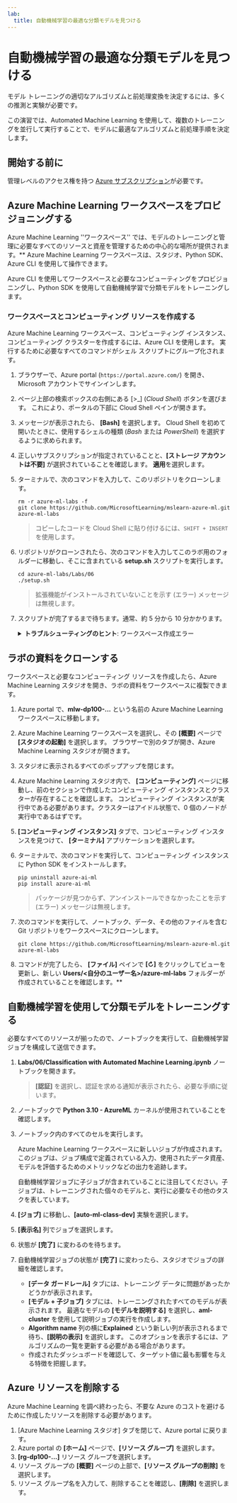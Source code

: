 ```yaml
---
lab:
  title: 自動機械学習の最適な分類モデルを見つける
---
```


# 自動機械学習の最適な分類モデルを見つける

モデル トレーニングの適切なアルゴリズムと前処理変換を決定するには、多くの推測と実験が必要です。

この演習では、Automated Machine Learning を使用して、複数のトレーニングを並行して実行することで、モデルに最適なアルゴリズムと前処理手順を決定します。

## 開始する前に

管理レベルのアクセス権を持つ [Azure サブスクリプション](https://azure.microsoft.com/free?azure-portal=true)が必要です。

## Azure Machine Learning ワークスペースをプロビジョニングする

Azure Machine Learning ''ワークスペース'' では、モデルのトレーニングと管理に必要なすべてのリソースと資産を管理するための中心的な場所が提供されます。** Azure Machine Learning ワークスペースは、スタジオ、Python SDK、Azure CLI を使用して操作できます。

Azure CLI を使用してワークスペースと必要なコンピューティングをプロビジョニングし、Python SDK を使用して自動機械学習で分類モデルをトレーニングします。

### ワークスペースとコンピューティング リソースを作成する

Azure Machine Learning ワークスペース、コンピューティング インスタンス、コンピューティング クラスターを作成するには、Azure CLI を使用します。 実行するために必要なすべてのコマンドがシェル スクリプトにグループ化されます。

1. ブラウザーで、Azure portal (`https://portal.azure.com/`) を開き、Microsoft アカウントでサインインします。
1. ページ上部の検索ボックスの右側にある \[>_] (*Cloud Shell*) ボタンを選びます。 これにより、ポータルの下部に Cloud Shell ペインが開きます。
1. メッセージが表示されたら、 **[Bash]** を選択します。 Cloud Shell を初めて開いたときに、使用するシェルの種類 (*Bash* または *PowerShell*) を選択するように求められます。
1. 正しいサブスクリプションが指定されていることと、**[ストレージ アカウントは不要]** が選択されていることを確認します。 **適用**を選択します。
1. ターミナルで、次のコマンドを入力して、このリポジトリをクローンします。

    ```azurecli
    rm -r azure-ml-labs -f
    git clone https://github.com/MicrosoftLearning/mslearn-azure-ml.git azure-ml-labs
    ```

    > コピーしたコードを Cloud Shell に貼り付けるには、`SHIFT + INSERT` を使用します。

1. リポジトリがクローンされたら、次のコマンドを入力してこのラボ用のフォルダーに移動し、そこに含まれている **setup.sh** スクリプトを実行します。

    ```azurecli
    cd azure-ml-labs/Labs/06
    ./setup.sh
    ```

    > 拡張機能がインストールされていないことを示す (エラー) メッセージは無視します。

1. スクリプトが完了するまで待ちます。通常、約 5 分から 10 分かかります。

    <details>
    <summary><b>トラブルシューティングのヒント</b>: ワークスペース作成エラー</summary><br>
    <p>CLI を使用してセットアップ スクリプトを実行するときにエラーが発生した場合は、リソースを手動でプロビジョニングする必要があります。</p>
    <ol>
        <li>Azure portal のホーム ページで、<b>[+ リソースの作成]</b> を選択します。</li>
        <li><i>machine learning</i> を検索し、<b>Azure Machine Learning</b> を選択します。 <b>［作成］</b> を選択します</li>
        <li>次の設定を使用して新しい Azure Machine Learning リソースを作成します。 <ul>
                <li><b>[サブスクリプション]</b>:"<i>ご自身の Azure サブスクリプション</i>"</li>
                <li><b>リソース グループ</b>: rg-dp100-labs</li>
                <li><b>ワークスペース名</b>: mlw-dp100-labs</li>
                <li><b>[リージョン]</b>: "<i>最も近い地理的リージョンを選択します</i>"</li>
                <li><b>[ストレージ アカウント]</b>: "<i>ワークスペース用に作成される既定の新しいストレージ アカウントに注目します</i>"</li>
                <li><b>[キー コンテナー]</b>: <i>ワークスペース用に作成される既定の新しいキー コンテナーです</i></li>
                <li><b>[Application Insights]</b>: <i>ワークスペース用に作成される既定の新しい Application Insights リソースです</i></li>
                <li><b>[コンテナー レジストリ]</b>: なし (<i>コンテナーにモデルを初めてデプロイするときに、自動的に作成されます</i>)</li>
            </ul>
        <li><b>[確認および作成]</b> を選択し、ワークスペースとそれに関連付けられているリソースが作成されるまで待ちます。通常、これには約 5 分かかります。</li>
        <li><b>[リソースに移動]</b> を選択して、リソースの <b>[概要]</b> ページで <b>[スタジオの起動]</b> を選択します。 ブラウザーで別のタブが開き、Azure Machine Learning スタジオが開きます。</li>
        <li>スタジオに表示されるすべてのポップアップを閉じます。</li>
        <li>Azure Machine Learning スタジオ内で、<b>[コンピューティング]</b> ページに移動し、<b>[コンピューティング インスタンス]</b> タブの <b>[+ 新規]</b> を選択します。</li>
        <li>コンピューティング インスタンスに一意の名前を付けたあと、仮想マシンのサイズとして <b>Standard_DS11_v2</b> を選択します。</li>
        <li><b>[確認および作成]</b> を選択し、次に <b>[作成]</b> を選択します。</li>
        <li>次に、<b>[コンピューティング クラスター]</b> タブを選択し、<b>[+ 新規]</b> を選択します。</li>
        <li>ワークスペースを作成したリージョンと同じリージョンを選択し、仮想マシンのサイズとして <b>Standard_DS11_v2</b> を選択します。 <b>[次へ]</b> を選択します</li>
        <li>クラスターに一意の名前を付け、<b>[作成]</b> を選択します。</li>
    </ol>
    </details>

## ラボの資料をクローンする

ワークスペースと必要なコンピューティング リソースを作成したら、Azure Machine Learning スタジオを開き、ラボの資料をワークスペースに複製できます。

1. Azure portal で、**mlw-dp100-...** という名前の Azure Machine Learning ワークスペースに移動します。
1. Azure Machine Learning ワークスペースを選択し、その **[概要]** ページで **[スタジオの起動]** を選択します。 ブラウザーで別のタブが開き、Azure Machine Learning スタジオが開きます。
1. スタジオに表示されるすべてのポップアップを閉じます。
1. Azure Machine Learning スタジオ内で、 **[コンピューティング]** ページに移動し、前のセクションで作成したコンピューティング インスタンスとクラスターが存在することを確認します。 コンピューティング インスタンスが実行中である必要があります。クラスターはアイドル状態で、0 個のノードが実行中であるはずです。
1. **[コンピューティング インスタンス]** タブで、コンピューティング インスタンスを見つけて、 **[ターミナル]** アプリケーションを選択します。
1. ターミナルで、次のコマンドを実行して、コンピューティング インスタンスに Python SDK をインストールします。

    ```
    pip uninstall azure-ai-ml
    pip install azure-ai-ml
    ```

    > パッケージが見つからず、アンインストールできなかったことを示す (エラー) メッセージは無視します。

1. 次のコマンドを実行して、ノートブック、データ、その他のファイルを含む Git リポジトリをワークスペースにクローンします。

    ```
    git clone https://github.com/MicrosoftLearning/mslearn-azure-ml.git azure-ml-labs
    ```

1. コマンドが完了したら、 **[ファイル]** ペインで **[&#8635;]** をクリックしてビューを更新し、新しい **Users/<自分のユーザー名>/azure-ml-labs** フォルダーが作成されていることを確認します。**

## 自動機械学習を使用して分類モデルをトレーニングする

必要なすべてのリソースが揃ったので、ノートブックを実行して、自動機械学習ジョブを構成して送信できます。

1. **Labs/06/Classification with Automated Machine Learning.ipynb** ノートブックを開きます。

    > **[認証]** を選択し、認証を求める通知が表示されたら、必要な手順に従います。

1. ノートブックで **Python 3.10 - AzureML** カーネルが使用されていることを確認します。
1. ノートブック内のすべてのセルを実行します。

    Azure Machine Learning ワークスペースに新しいジョブが作成されます。 このジョブは、ジョブ構成で定義されている入力、使用されたデータ資産、モデルを評価するためのメトリックなどの出力を追跡します。

    自動機械学習ジョブに子ジョブが含まれていることに注目してください。子ジョブは、トレーニングされた個々のモデルと、実行に必要なその他のタスクを表しています。
1. **[ジョブ]** に移動し、**[auto-ml-class-dev]** 実験を選択します。
1. **[表示名]** 列でジョブを選択します。
1. 状態が **[完了]** に変わるのを待ちます。
1. 自動機械学習ジョブの状態が **[完了]** に変わったら、スタジオでジョブの詳細を確認します。
    - **[データ ガードレール]** タブには、トレーニング データに問題があったかどうかが表示されます。
    - **[モデル + 子ジョブ]** タブには、トレーニングされたすべてのモデルが表示されます。 最適なモデルの **[モデルを説明する]** を選択し、**aml-cluster** を使用して説明ジョブの実行を作成します。
    - **Algorithm name** 列の横に**Explained** という新しい列が表示されるまで待ち、**[説明の表示]** を選択します。 このオプションを表示するには、アルゴリズムの一覧を更新する必要がある場合があります。
    - 作成されたダッシュボードを確認して、ターゲット値に最も影響を与える特徴を把握します。

## Azure リソースを削除する

Azure Machine Learning を調べ終わったら、不要な Azure のコストを避けるために作成したリソースを削除する必要があります。

1. [Azure Machine Learning スタジオ] タブを閉じて、Azure portal に戻ります。
1. Azure portal の **[ホーム]** ページで、**[リソース グループ]** を選択します。
1. **[rg-dp100-...]** リソース グループを選択します。
1. リソース グループの **[概要]** ページの上部で、**[リソース グループの削除]** を選択します。
1. リソース グループ名を入力して、削除することを確認し、**[削除]** を選択します。
